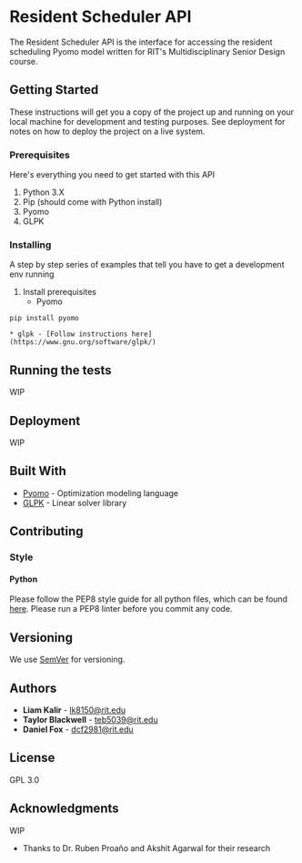 # Resident Scheduler API

The Resident Scheduler API is the interface for accessing the resident 
scheduling Pyomo model written for RIT's Multidisciplinary Senior Design course.


## Getting Started

These instructions will get you a copy of the project up and running on your 
local machine for development and testing purposes. See deployment for notes on 
how to deploy the project on a live system.

### Prerequisites

Here's everything you need to get started with this API

1. Python 3.X
2. Pip (should come with Python install)
3. Pyomo
4. GLPK

### Installing

A step by step series of examples that tell you have to get a development env 
running

1. Install prerequisites
    * Pyomo
```
pip install pyomo
```
    * glpk - [Follow instructions here](https://www.gnu.org/software/glpk/)

## Running the tests

WIP


## Deployment

WIP

## Built With

* [Pyomo](http://www.pyomo.org/) - Optimization modeling language
* [GLPK](https://www.gnu.org/software/glpk/) - Linear solver library

## Contributing

### Style

#### Python
Please follow the PEP8 style guide for all python files, which can be found
[here](http://legacy.python.org/dev/peps/pep-0008/). Please run a PEP8 linter
before you commit any code.

## Versioning

We use [SemVer](http://semver.org/) for versioning.

## Authors

* **Liam Kalir** - lk8150@rit.edu
* **Taylor Blackwell** - teb5039@rit.edu
* **Daniel Fox** - dcf2981@rit.edu

## License

GPL 3.0

## Acknowledgments

WIP

* Thanks to Dr. Ruben Proaño and Akshit Agarwal for their research

